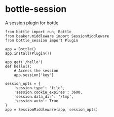 bottle-session
==============

A session plugin for bottle

    from bottle import run, Bottle 
    from beaker.middleware import SessionMiddleware
    from bottle_session import Plugin
    
    app = Bottle()
    app.install(Plugin())
    
    app.get('/hello')
    def hello():
        # Access the session
        app.session['key']

    session_opts = { 
        'session.type': 'file',
        'session.cookie_expires': 3600,
        'session.data_dir': '/tmp',
        'session.auto': True
    }
    app = SessionMiddleware(app, session_opts)
